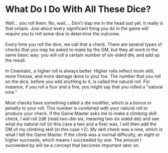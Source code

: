 # What Do I Do With All These Dice?

Well... you roll them. No, wait.... Don't slap me in the head just yet. It really is that simple. Just about every significant thing you do in the game will require you to roll some dice to determine the outcome.\
\
Every time you roll the dice, we call that a check. There are several types of checks that you may be asked to make by the GM, but they all work in the same basic way: you will roll a certain number of six-sided die, and add up the result.\
\
In Cinematic, a higher roll is always better. Higher rolls reflect more skill, more finesse, and more damage done to your foe. The number that you roll on the dice, before you add anything to it, is called the natural roll. For instance, if you roll a four and a five, you might say that you rolled a "natural nine."\
\
Most checks have something called a die modifier, which is a bonus or penalty to your roll. This number is combined with your natural roll to produce your check. If the Game Master asks me to make a climbing skill check, I will roll 2d6 (read two-die-six, meaning two six sided die) and see what my natural roll (in this case a two and a five) was. I will then add the DM of my climbing skill (in this case +2). My skill check was a nine, which is what I tell the Game Master. If the climb was a normal difficulty, an eight or higher succeeds, which means I succeeded by one. The amount I succeeded by will be a concept that becomes important later on.
